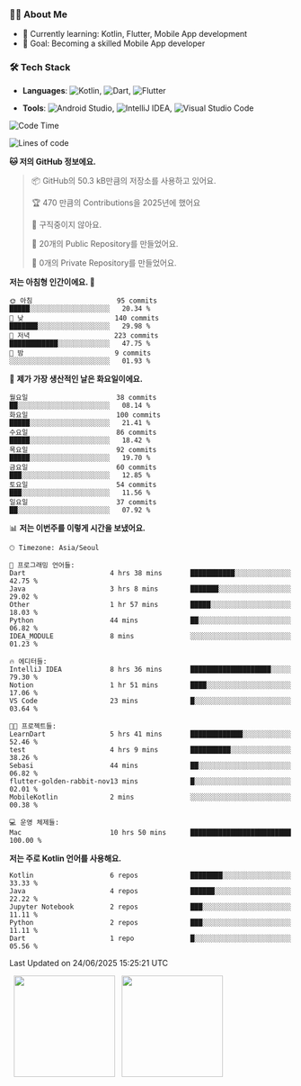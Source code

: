 ### 👨‍💻 About Me
- 🌱 Currently learning: Kotlin, Flutter, Mobile App development
- 🎯 Goal: Becoming a skilled Mobile App developer

### 🛠 Tech Stack
- **Languages**: ![Kotlin](https://img.shields.io/badge/Kotlin-0095D5?style=flat-square&logo=kotlin&logoColor=white), ![Dart](https://img.shields.io/badge/Dart-0175C2?style=flat-square&logo=dart&logoColor=white), ![Flutter](https://img.shields.io/badge/Flutter-02569B?style=flat-square&logo=flutter&logoColor=white)

- **Tools**:
![Android Studio](https://img.shields.io/badge/Android%20Studio-3DDC84?style=flat-square&logo=android-studio&logoColor=white), 
![IntelliJ IDEA](https://img.shields.io/badge/IntelliJ%20IDEA-000000?style=flat-square&logo=intellij-idea&logoColor=white), 
![Visual Studio Code](https://img.shields.io/badge/VS%20Code-007ACC?style=flat-square&logo=visual-studio-code&logoColor=white)

<!--START_SECTION:waka-->
![Code Time](http://img.shields.io/badge/Code%20Time-181%20hrs%2056%20mins-blue)

![Lines of code](https://img.shields.io/badge/%EC%A0%80%EB%8A%94%20%EC%97%AC%ED%83%9C%EA%B9%8C%EC%A7%80%20-279.9%20thousand%20%EC%A4%84%EC%9D%98%20%EC%BD%94%EB%93%9C%EB%A5%BC%20%EC%9E%91%EC%84%B1%ED%96%88%EC%96%B4%EC%9A%94.-blue)

**🐱 저의 GitHub 정보에요.** 

> 📦 GitHub의 50.3 kB만큼의 저장소를 사용하고 있어요. 
 > 
> 🏆 470 만큼의 Contributions을 2025년에 했어요
 > 
> 🚫 구직중이지 않아요.
 > 
> 📜 20개의 Public Repository를 만들었어요. 
 > 
> 🔑 0개의 Private Repository를 만들었어요. 
 > 
**저는 아침형 인간이에요. 🐤** 

```text
🌞 아침                     95 commits          █████░░░░░░░░░░░░░░░░░░░░   20.34 % 
🌆 낮　                     140 commits         ███████░░░░░░░░░░░░░░░░░░   29.98 % 
🌃 저녁                     223 commits         ████████████░░░░░░░░░░░░░   47.75 % 
🌙 밤　                     9 commits           ░░░░░░░░░░░░░░░░░░░░░░░░░   01.93 % 
```
📅 **제가 가장 생산적인 날은 화요일이에요.** 

```text
월요일                      38 commits          ██░░░░░░░░░░░░░░░░░░░░░░░   08.14 % 
화요일                      100 commits         █████░░░░░░░░░░░░░░░░░░░░   21.41 % 
수요일                      86 commits          █████░░░░░░░░░░░░░░░░░░░░   18.42 % 
목요일                      92 commits          █████░░░░░░░░░░░░░░░░░░░░   19.70 % 
금요일                      60 commits          ███░░░░░░░░░░░░░░░░░░░░░░   12.85 % 
토요일                      54 commits          ███░░░░░░░░░░░░░░░░░░░░░░   11.56 % 
일요일                      37 commits          ██░░░░░░░░░░░░░░░░░░░░░░░   07.92 % 
```


📊 **저는 이번주를 이렇게 시간을 보냈어요.** 

```text
🕑︎ Timezone: Asia/Seoul

💬 프로그래밍 언어들: 
Dart                     4 hrs 38 mins       ███████████░░░░░░░░░░░░░░   42.75 % 
Java                     3 hrs 8 mins        ███████░░░░░░░░░░░░░░░░░░   29.02 % 
Other                    1 hr 57 mins        █████░░░░░░░░░░░░░░░░░░░░   18.03 % 
Python                   44 mins             ██░░░░░░░░░░░░░░░░░░░░░░░   06.82 % 
IDEA_MODULE              8 mins              ░░░░░░░░░░░░░░░░░░░░░░░░░   01.23 % 

🔥 에디터들: 
IntelliJ IDEA            8 hrs 36 mins       ████████████████████░░░░░   79.30 % 
Notion                   1 hr 51 mins        ████░░░░░░░░░░░░░░░░░░░░░   17.06 % 
VS Code                  23 mins             █░░░░░░░░░░░░░░░░░░░░░░░░   03.64 % 

🐱‍💻 프로젝트들: 
LearnDart                5 hrs 41 mins       █████████████░░░░░░░░░░░░   52.46 % 
test                     4 hrs 9 mins        ██████████░░░░░░░░░░░░░░░   38.26 % 
Sebasi                   44 mins             ██░░░░░░░░░░░░░░░░░░░░░░░   06.82 % 
flutter-golden-rabbit-nov13 mins             █░░░░░░░░░░░░░░░░░░░░░░░░   02.01 % 
MobileKotlin             2 mins              ░░░░░░░░░░░░░░░░░░░░░░░░░   00.38 % 

💻 운영 체제들: 
Mac                      10 hrs 50 mins      █████████████████████████   100.00 % 
```

**저는 주로 Kotlin 언어를 사용해요.** 

```text
Kotlin                   6 repos             ████████░░░░░░░░░░░░░░░░░   33.33 % 
Java                     4 repos             ██████░░░░░░░░░░░░░░░░░░░   22.22 % 
Jupyter Notebook         2 repos             ███░░░░░░░░░░░░░░░░░░░░░░   11.11 % 
Python                   2 repos             ███░░░░░░░░░░░░░░░░░░░░░░   11.11 % 
Dart                     1 repo              █░░░░░░░░░░░░░░░░░░░░░░░░   05.56 % 
```




 Last Updated on 24/06/2025 15:25:21 UTC
<!--END_SECTION:waka-->

<p>
  <img height="180em" src="https://github-readme-stats.vercel.app/api?username=JongHyun070105&show_icons=true&include_all_commits=true&bg_color=0d1117&title_color=ffffff&text_color=c9d1d9&icon_color=79ff97">
  <img height="180em" src="https://github-readme-stats.vercel.app/api/top-langs/?username=JongHyun070105&layout=compact&langs_count=4&bg_color=0d1117&title_color=ffffff&text_color=c9d1d9&hide=php,jupyter%20notebook&hide_repo=EcoStep,mimir,git-session">
</p>
